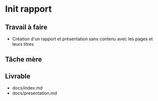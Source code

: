 # Init rapport

## Travail à faire

- Création d'un rapport et présentation sans contenu avec les pages et leurs titres

## Tâche mère

## Livrable
- docs/index.md
- docs/presentation.md



